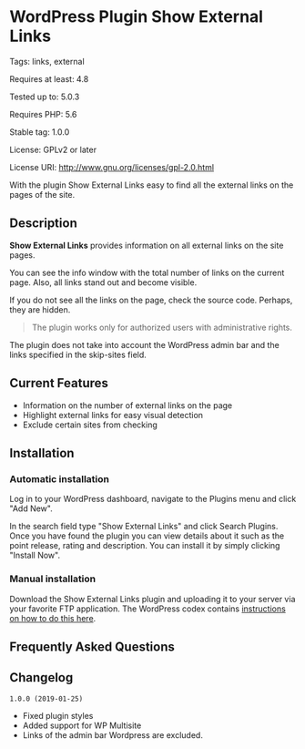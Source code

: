 # WordPress Plugin Show External Links

Tags: links, external

Requires at least: 4.8

Tested up to: 5.0.3

Requires PHP: 5.6

Stable tag: 1.0.0

License: GPLv2 or later

License URI: http://www.gnu.org/licenses/gpl-2.0.html

With the plugin Show External Links easy to find all the external links on the pages of the site.

## Description

**Show External Links** provides information on all external links on the site pages.

You can see the info window with the total number of links on the current page. Also, all links stand out and become visible.

If you do not see all the links on the page, check the source code. Perhaps, they are hidden.

>The plugin works only for authorized users with administrative rights.

The plugin does not take into account the WordPress admin bar and the links specified in the skip-sites field.

## Current Features

- Information on the number of external links on the page
- Highlight external links for easy visual detection
- Exclude certain sites from checking

## Installation

### Automatic installation

Log in to your WordPress dashboard, navigate to the Plugins menu and click "Add New".

In the search field type "Show External Links" and click Search Plugins. Once you have found the plugin you can view details about it such as the point release, rating and description. You can install it by simply clicking "Install Now".

### Manual installation

Download the Show External Links plugin and uploading it to your server via your favorite FTP application. The WordPress codex contains [instructions on how to do this here](https://codex.wordpress.org/Managing_Plugins#Manual_Plugin_Installation).

## Frequently Asked Questions

## Changelog

`1.0.0 (2019-01-25)`

- Fixed plugin styles
- Added support for WP Multisite
- Links of the admin bar Wordpress are excluded.